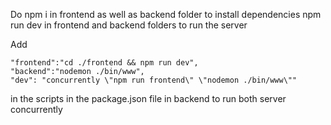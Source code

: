 Do npm i in frontend as well as backend folder to install dependencies
npm run dev in frontend and backend folders to run the server

Add

    "frontend":"cd ./frontend && npm run dev",
    "backend":"nodemon ./bin/www",
    "dev": "concurrently \"npm run frontend\" \"nodemon ./bin/www\""

in the scripts in the package.json file in backend to run both server concurrently